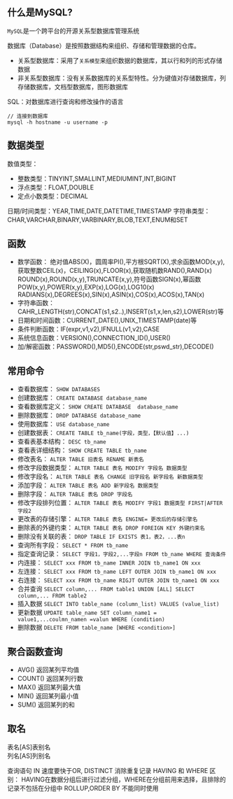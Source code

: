 ## 什么是MySQL?
`MySQL`是一个跨平台的开源关系型数据库管理系统

数据库（Database）是按照数据结构来组织、存储和管理数据的仓库。

- 关系型数据库：采用了`关系模型`来组织数据的数据库，其以行和列的形式存储数据
- 非关系型数据库：没有关系数据库的关系型特性。分为键值对存储数据库，列存储数据库，文档型数据库，图形数据库

SQL：对数据库进行查询和修改操作的语言

```
// 连接到数据库
mysql -h hostname -u username -p
```

## 数据类型
数值类型：
- 整数类型：TINYINT,SMALLINT,MEDIUMINT,INT,BIGINT  
- 浮点类型：FLOAT,DOUBLE  
- 定点小数类型：DECIMAL

日期/时间类型：YEAR,TIME,DATE,DATETIME,TIMESTAMP
字符串类型：CHAR,VARCHAR,BINARY,VARBINARY,BLOB,TEXT,ENUM和SET

## 函数
- 数学函数：
绝对值ABS(X)，圆周率PI(),平方根SQRT(X),求余函数MOD(x,y),获取整数CEIL(x)，CEILING(x),FLOOR(x),获取随机数RAND(),RAND(x)
ROUND(x),ROUND(x,y),TRUNCATE(x,y),符号函数SIGN(x),幂函数POW(x,y),POWER(x,y),EXP(x),LOG(x),LOG10(x)
RADIANS(x),DEGREES(x),SIN(x),ASIN(x),COS(x),ACOS(x),TAN(x)
- 字符串函数：CAHR_LENGTH(str),CONCAT(s1,s2..),INSERT(s1,x,len,s2),LOWER(str)等
- 日期和时间函数：CURRENT_DATE(),UNIX_TIMESTAMP(date)等
- 条件判断函数：IF(expr,v1,v2),IFNULL(v1,v2),CASE
- 系统信息函数：VERSION(),CONNECTION_ID(),USER()
- 加/解密函数：PASSWORD(),MD5(),ENCODE(str,pswd_str),DECODE()



## 常用命令

- 查看数据库： `SHOW DATABASES`
- 创建数据库： `CREATE DATABASE database_name`
- 查看数据库定义： `SHOW CREATE DATABASE  database_name`
- 删除数据库： `DROP DATABASE database_name`
- 使用数据库： `USE database_name`
- 创建数据表： `CREATE TABLE tb_name(字段，类型，【默认值】...)`
- 查看表基本结构： `DESC tb_name`
- 查看表详细结构： `SHOW CREATE TABLE tb_name`
- 修改表名： `ALTER TABLE 旧表名 RENAME 新表名`
- 修改字段数据类型： `ALTER TABLE 表名 MODIFY 字段名 数据类型`
- 修改字段名： `ALTER TABLE 表名 CHANGE 旧字段名 新字段名 新数据类型`
- 添加字段： `ALTER TABLE 表名 ADD 新字段名 数据类型`
- 删除字段： `ALTER TABLE 表名 DROP 字段名`
- 修改字段排列位置： `ALTER TABLE 表名 MODIFY 字段1 数据类型 FIRST|AFTER 字段2`
- 更改表的存储引擎： `ALTER TABLE 表名 ENGINE= 更改后的存储引擎名`
- 删除表的外键约束： `ALTER TABLE 表名 DROP FOREIGN KEY 外键约束名`
- 删除没有关联的表： `DROP TABLE IF EXISTS 表1，表2，...表n`
- 查询所有字段： `SELECT * FROM tb_name`
- 指定查询记录： `SELECT 字段1，字段2,...字段n FROM tb_name WHERE 查询条件`
- 内连接： `SELECT xxx FROM tb_name INNER JOIN tb_name1 ON xxx`
- 左连接： `SELECT xxx FROM tb_name LEFT OUTER JOIN tb_name1 ON xxx`
- 右连接： `SELECT xxx FROM tb_name RIGJT OUTER JOIN tb_name1 ON xxx`
- 合并查询 `SELECT column,... FROM table1 UNION [ALL] SELECT column,... FROM table2`
- 插入数据 `SELECT INTO table_name (column_list) VALUES (value_list)`
- 更新数据 `UPDATE table_name SET column_name1 = value1,...coulmn_namen =valun WHERE (condition)`
- 删除数据 `DELETE FROM table_name [WHERE <condition>]`

## 聚合函数查询
- AVG() 返回某列平均值
- COUNT() 返回某列行数
- MAX() 返回某列最大值
- MIN() 返回某列最小值
- SUM() 返回某列的和

## 取名
表名[AS]表别名  
列名[AS]列别名


查询语句 IN 速度要快于OR, DISTINCT 消除重复记录
HAVING 和 WHERE 区别：
HAVING在数据分组后进行过滤分组，WHERE在分组前用来选择，且排除的记录不包括在分组中
ROLLUP,ORDER BY 不能同时使用